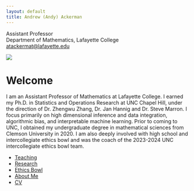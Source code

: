 ```yaml
---
layout: default
title: Andrew (Andy) Ackerman
---
```


Assistant Professor   
Department of Mathematics, Lafayette College    
atackermat@lafayette.edu

![](pictures/profile2.png)


# Welcome
I am an Assistant Professor of Mathematics at Lafayette College.  I earned my Ph.D. in Statistics and Operations Research at UNC Chapel Hill, under the direction of Dr. Zhengwu Zhang, Dr. Jan Hannig and Dr. Steve Marron.  I focus primarily on high dimensional inference and data integration, algorithmic bias, and interpretable machine learning.  Prior to coming to UNC, I obtained my undergraduate degree in mathematical sciences from Clemson University in 2020.  I am also deeply involved with high school and intercollegiate ethics bowl and was the coach of the 2023-2024 UNC intercollegiate ethics bowl team. 

- [Teaching](teaching.md)
- [Research](research.md)
- [Ethics Bowl](ethicsbowl.md)
- [About Me](about.md)
- [CV](CV.md)
  


